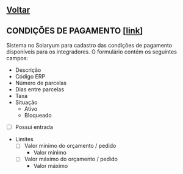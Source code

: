 [Voltar](./00_INDEX.md)
---

## CONDIÇÕES DE PAGAMENTO [[link](https://sandbox.solaryum.com.br/fotus-yfe/configuracoes/condicoes-de-pagamento)]

Sistema no Solaryum para cadastro das condições de pagamento disponíveis para os integradores. O formulário contém os
seguintes campos:

- Descrição
- Código ERP
- Número de parcelas
- Dias entre parcelas
- Taxa
- Situação
    - Ativo
    - Bloqueado
- [ ] Possui entrada
- Limites
    - [ ] Valor mínimo do orçamento / pedido
        - Valor mínimo
    - [ ] Valor máximo do orçamento / pedido
        - Valor máximo
